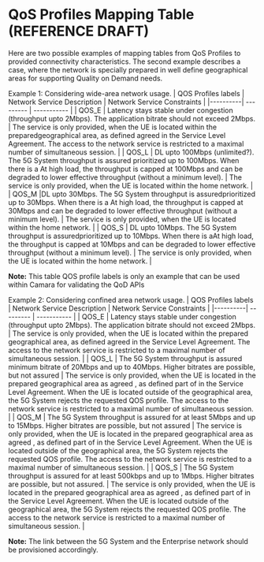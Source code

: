 # QoS Profiles Mapping Table (REFERENCE DRAFT)

Here are two possible examples of mapping tables from QoS Profiles to provided connectivity characteristics. The second example describes a case, where the network is specially prepared in well define geographical areas for supporting Quality on Demand needs.

Example 1: Considering wide-area network usage.
| QOS Profiles labels | Network Service Description | Network Service Constraints |
|----------| --------- | ----------- |
| QOS\_E   | Latency stays stable under congestion (throughput upto 2Mbps). The application bitrate should not exceed 2Mbps. | The service is only provided, when the UE is located within the preparedgeographical area, as defined agreed in the Service Level Agreement. The access to the network service is restricted to a maximal number of simultaneous session. |
| QOS\_L   | DL upto 100Mbps (unlimited?). The 5G System throughput is assured prioritized up to 100Mbps. When there is a At high load, the throughput is capped at 100Mbps and can be degraded to lower effective throughput (without a minimum level).  | The service is only provided, when the UE is located within the home network. |
| QOS\_M   |DL upto 30Mbps. The 5G System throughput is assuredprioritized up to 30Mbps. When there is a At high load, the throughput is capped at 30Mbps and can be degraded to lower effective throughput (without a minimum level). | The service is only provided, when the UE is located within the home network. |
| QOS\_S   | DL upto 10Mbps. The 5G System throughput is assuredprioritized up to 10Mbps. When there is aAt high load, the throughput is capped at 10Mbps and can be degraded to lower effective throughput (without a minimum level). | The service is only provided, when the UE is located within the home network. |

**Note:**
This table QOS profile labels is only an example that can be used within Camara for validating the QoD APIs

Example 2: Considering confined area network usage.
| QOS Profiles labels | Network Service Description | Network Service Constraints |
|----------| --------- | ----------- |
| QOS\_E   | Latency stays stable under congestion (throughput upto 2Mbps). The application bitrate should not exceed 2Mbps. | The service is only provided, when the UE is located within the prepared geographical area, as defined agreed in the Service Level Agreement. 
The access to the network service is restricted to a maximal number of simultaneous session.  |
| QOS\_L   | The 5G System throughput is assured minimum bitrate of 20Mbps and up to 40Mbps. Higher bitrates are possible, but not assured | The service is only provided, when the UE is located in the prepared geographical area as agreed , as defined part of in the Service Level Agreement. When the UE is located outside of the geographical area, the 5G System rejects the requested QOS profile. The access to the network service is restricted to a maximal number of simultaneous session. |
| QOS\_M   | The 5G System throughput is assured for at least 5Mbps and up to 15Mbps. Higher bitrates are possible, but not assured | The service is only provided, when the UE is located in the prepared geographical area as agreed , as defined part of in the Service Level Agreement. When the UE is located outside of the geographical area, the 5G System rejects the requested QOS profile. The access to the network service is restricted to a maximal number of simultaneous session. |
| QOS\_S   | The 5G System throughput is assured for at least 500kbps and up to 1Mbps. Higher bitrates are possible, but not assured. | The service is only provided, when the UE is located in the prepared geographical area as agreed , as defined part of in the Service Level Agreement. When the UE is located outside of the geographical area, the 5G System rejects the requested QOS profile. 
The access to the network service is restricted to a maximal number of simultaneous session. |

**Note:**
The link between the 5G System and the Enterprise network should be provisioned accordingly.